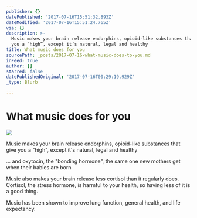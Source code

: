 ```yaml
---
publisher: {}
datePublished: '2017-07-16T15:51:32.893Z'
dateModified: '2017-07-16T15:51:24.765Z'
via: {}
description: >-
  Music makes your brain release endorphins, opioid-like substances that give
  you a “high”, except it’s natural, legal and healthy
title: What music does for you
sourcePath: _posts/2017-07-16-what-music-does-to-you.md
inFeed: true
author: []
starred: false
datePublishedOriginal: '2017-07-16T00:29:19.929Z'
_type: Blurb

---
```

# What music does for you
![](https://the-grid-user-content.s3-us-west-2.amazonaws.com/e81f4a4a-2891-4725-93b0-46bc44943fe9.png)

Music makes your brain release endorphins, opioid-like substances that give you a "high", except it's natural, legal and healthy

... and oxytocin, the "bonding hormone", the same one new mothers get when their babies are born

Music also makes your brain release less cortisol than it regularly does. Cortisol, the stress hormone, is harmful to your health, so having less of it is a good thing.

Music has been shown to improve lung function, general health, and life expectancy.